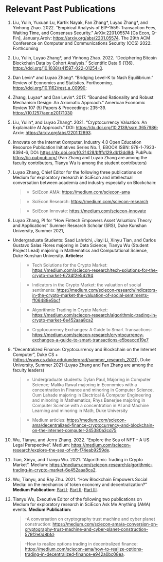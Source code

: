 # Relevant Past Publications

1. Liu, Yulin, Yuxuan Lu, Kartik Nayak, Fan Zhang*, Luyao Zhang*, and Yinhong Zhao. 2022. “Empirical Analysis of EIP-1559: Transaction Fees, Waiting Time, and Consensus Security.” ArXiv:2201.05574 [Cs Econ, Q-Fin], January.Arxiv: https://arxiv.org/abs/2201.05574. The 29th ACM Conference on Computer and Communications Security (CCS) 2022. Forthcoming 

 

2. Liu, Yulin, Luyao Zhang*, and Yinhong Zhao. 2022. “Deciphering Bitcoin Blockchain Data by Cohort Analysis.” Scientific Data 9 (136).  https://doi.org/10.1038/s41597-022-01254-0. 

  

3. Dan Levin* and Luyao Zhang*. “Bridging Level-K to Nash Equilibrium.” Review of Economics and Statistics. Forthcoming.  https://doi.org/10.1162/rest_a_00990;  

 

4. Zhang, Luyao* and Dan Levin*. 2017. “Bounded Rationality and Robust Mechanism Design: An Axiomatic Approach.” American Economic Review 107 (5) Papers & Proceedings: 235–39. https://10.1257/aer.p20171030 

 

5. Liu, Yulin*, and Luyao Zhang*. 2021. “Cryptocurrency Valuation: An Explainable AI Approach.” DOI: https://dx.doi.org/10.2139/ssrn.3657986; Arxiv: https://arxiv.org/abs/2201.12893. 

 

6. Innovate on the Internet Computer, Industry 4.0 Open Education Resource Publication Initiatives Series No. 1, EBOOK ISBN: 978-1-7923-8394-6, DOI: https://dx.doi.org/10.21428/bfffc129.db13dd8d; PubPub: https://ic.pubpub.org/ (Fan Zhang and Luyao Zhang are among the faculty contributors, Tianyu Wu is among the student contributors) 

 
7. Luyao Zhang, Chief Editor for the following three publications on Medium for exploratory research in SciEcon and intellectual conversation between academia and industry especially on Blockchain: 

   >- SciEcon AMA: https://medium.com/sciecon-ama 

   >- SciEcon Research: https://medium.com/sciecon-research 

   >- SciEcon Innovate: https://medium.com/sciecon-innovate 
 

8. Luyao Zhang, PI for “How Fintech Empowers Asset Valuation: Theory and Applications” Summer 	 Research Scholar (SRS), Duke Kunshan University, Summer 2021,  


- Undergraduate Students: Saad Lahrichi, Jiayi Li, Xinyu Tian, and Carlos Gustavo Salas Flores majoring in Data Science; Tianyu Wu (Student Project Lead) majoring in Mathematics and Computational Science, Duke Kunshan University. **Articles:**   

  >- Tech Solutions for the Crypto Market: https://medium.com/sciecon-research/tech-solutions-for-the-crypto-market-6734f2e54294 

  >- Indicators in the Crypto Market: the valuation of social sentiments: https://medium.com/sciecon-research/indicators-in-the-crypto-market-the-valuation-of-social-sentiments-ff06488e5bcf 

  >- Algorithmic Trading in Crypto Market: https://medium.com/sciecon-research/algorithmic-trading-in-crypto-market-6e452aaa8ca2 

  >- Cryptocurrency Exchanges: A Guide to Smart Transactions: https://medium.com/sciecon-research/cryptocurrency-exchanges-a-guide-to-smart-transactions-e5beaccd19e7 

 

9. “Decentralized Finance: Cryptocurrency and Blockchain on the Internet Computer”, Duke CS + (https://www.cs.duke.edu/undergrad/summer_research_2021), Duke University, Summer 2021 (Luyao Zhang and Fan Zhang are among the faculty leaders) 

   >- Undergraduate students: Dylan Paul, Majoring in Computer Science; Malika Rawal majoring in Economics with a concentration in Finance and minoring in Computer Science, Oum Lahade majoring in Electrical & Computer Engineering and minoring in Mathematics; Rhys Banerjee majoring in Computer Science with a concentration in AI and Machine Learning and minoring in Math, Duke University 

   >- Medium articles: https://medium.com/sciecon-ama/decentralized-finance-cryptocurrency-and-blockchain-on-the-internet-computer-245380a3cd75 

 

10. Wu, Tianyu, and Jerry Zhang. 2022. “Explore the Sea of NFT - A US Legal Perspective”. Medium:  https://medium.com/sciecon-research/explore-the-sea-of-nft-f74eab9259de. 

 

11. Tian, Xinyu, and Tianyu Wu. 2021. “Algorithmic Trading in Crypto Market”. Medium: https://medium.com/sciecon-research/algorithmic-trading-in-crypto-market-6e452aaa8ca2. 

12.  Wu, Tianyu, and Ray Zhu. 2021. “How Blockchain Empowers Social Media: on the mechanics of token economy and decentralization?”  **Medium Publication:** [Part I](https://medium.com/sciecon-research/how-blockchain-empowers-social-media-on-the-mechanics-of-token-economy-and-decentralization-d89ca0251096); [Part II](https://medium.com/sciecon-research/how-blockchain-empowers-social-media-on-the-mechanics-of-token-economy-and-decentralization-8858220d863a); [Part III](https://medium.com/sciecon-research/how-blockchain-empowers-social-media-on-the-mechanics-of-token-economy-and-decentralization-7223c3364e9a).
    
13. Tianyu Wu, Executive Editor of the following two publications on Medium for exploratory research in SciEcon Ask Me Anything (AMA) events. **Medium Publication:** 

    > -A conversation on cryptography trust machine and cyber planet construction: https://medium.com/sciecon-ama/a-conversion-on-cryptography-trust-machine-and-cyber-planet-construction-579f2e0d8bfd;  

    > -How to realize options trading in decentralized finance: https://medium.com/sciecon-ama/how-to-realize-options-trading-in-decentralized-finance-e942a0bc08ea. 

 
